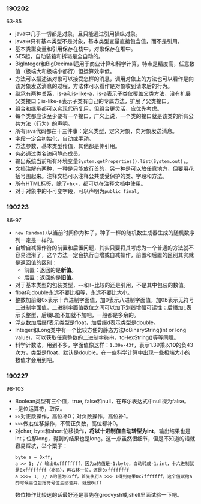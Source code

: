 ### 190202

63-85

* java中几乎一切都是对象，且只能通过引用操纵对象。
* java中只有基本类型不是对象，基本类型变量直接包含值，而不是引用。
* 基本类型变量和引用保存在栈中，对象保存在堆中。
* SE5起，自动装箱和拆箱是全自动的。
* BigInteger和BigDecimal适用于商业计算和科学计算，特点是精度高，任意数值（极端大和极端小都行）但运算效率低。
* 方法可以描述该对象可以接受怎样的消息，调用对象上的方法也可以看作是向该对象发送消息的过程，方法体可以看作是对象收到请求后的行为。
* 继承有两种关系，is-a和is-like-a，is-a表示子类仅覆盖父类方法，没有扩展父类接口；is-like-a表示子类有自己的专属方法，扩展了父类接口。
* 组合和继承都可以实现代码复用，但组合更灵活，应优先考虑。
* 每个类都应该至少要有一个接口，广义上说，一个类的接口就是该类的所有公共方法（行为）的声明。
* 所有java代码都在干三件事：定义类型，定义对象，向对象发送消息。
* 字段一定会初始化，自动或手动。
* 方法参数，基本类型传值，其他都是传引用。
* 务必通过类名访问静态成员。
* 输出系统当前所有环境变量`System.getProperties().list(System.out);`。
* 文档注解有两种，一种是只能放行首的，另一种是可以放任意地方，但要用花括号围起来。注释文档可以注释公共或受保护的类、字段和方法。
* 所有HTML标签，除了`<hx>`，都可以在注释文档中使用。
* 对于对象中的不可变字段，可以声明为`public final`。

### 190223

86-97

* `new Random()`以当前时间作为种子，种子一样的随机数生成器生成的随机数序列一定是一样的。
* 自增自减操作符的前置和后置问题，其实只要将其考虑为一个普通的方法就不容易混淆了，这个方法一定会执行自增或自减操作，前置和后置的区别其实就是返回值的区别：
  * 前置：返回的是**新值**。
  * 后置：返回的是**旧值**。
* 对于基本类型的包装类型，`==`和`!=`比较的还是引用，不是其中包装的数值。
* float和double永远不要比相等，永远不要比大小。
* 整数加前缀0x表示十六进制字面值，加0表示八进制字面值，加0b表示无符号二进制字面值，二进制字面值数位之间可以加下划线增强可读性；后缀加L表示长整型，后缀L能不加就不加吧，一般都是多余的。
* 浮点数加后缀f表示类型是float，加后缀d表示类型是double。
* Integer和Long类中有一个比较方便的静态方法toBinaryString(int or long value)，可以获取任意整数的二进制字符串，toHexString()等等同理。
* 科学计数法，用到不多，字面值像这样：`1.39e-43f`，表示1.39乘以**10**的负43次方，类型是float，默认是double。在一些科学计算中出现一些极端大小的数值才会用到吧。

### 190227

98-103

* Boolean类型有三个值，true, false和null，在布尔表达式中null视为false。
* `~`是位运算符，取反。
* `>>`对正数操作，高位补0；对负数操作，高位补1。
* `>>>`做右位移操作，不管正负数，高位都补0。
* 对char, byte和short位移操作，**将以十进制值自动转型为int**，输出结果也是int；位移long，得到的结果也是long。这一点虽然很细节，但是不知道的话就容易踩坑，举个栗子：
  ```
  byte a = 0xff;
  a >> 1; // 输出0xffffffff，因为a的值是-1:byte，自动转成-1:int，十六进制就是0xffffffff（补码），再右移一位，还是0xffffffff
  a >>>= 1; // a的值为0xff，首先执行a >>> 1得到结果0x7fffffff，这个值赋给a的时候高位包括符号位全部舍弃，就是0xff
  ```
  数位操作比较迷的话最好还是事先在groovysh或jshell里面试验一下吧。